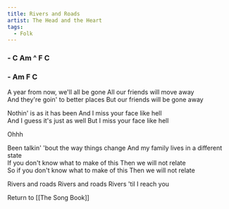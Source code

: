 ```yaml
---
title: Rivers and Roads
artist: The Head and the Heart
tags: 
  - Folk
---
```


### - C Am ^ F C  
### - Am F C 

A year from now, we'll all be gone  All our friends will move away  
And they're goin' to better places  But our friends will be gone away

Nothin' is as it has been  And I miss your face like hell  
And I guess it's just as well  But I miss your face like hell

Ohhh

Been talkin' 'bout the way things change  And my family lives in a different state  
If you don't know what to make of this  Then we will not relate  
So if you don't know what to make of this  Then we will not relate

Rivers and roads  Rivers and roads  Rivers 'til I reach you

Return to [[The Song Book]]